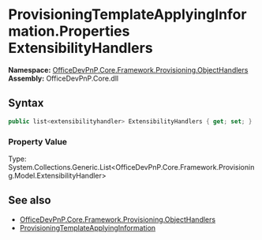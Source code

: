# ProvisioningTemplateApplyingInformation.Properties ExtensibilityHandlers
  

**Namespace:** [OfficeDevPnP.Core.Framework.Provisioning.ObjectHandlers](OfficeDevPnP.Core.Framework.Provisioning.ObjectHandlers.md)  
**Assembly:** OfficeDevPnP.Core.dll  
## Syntax
```C#
public list<extensibilityhandler> ExtensibilityHandlers { get; set; }
```

### Property Value
Type: System.Collections.Generic.List<OfficeDevPnP.Core.Framework.Provisioning.Model.ExtensibilityHandler>  

## See also
- [OfficeDevPnP.Core.Framework.Provisioning.ObjectHandlers](OfficeDevPnP.Core.Framework.Provisioning.ObjectHandlers.md)
- [ProvisioningTemplateApplyingInformation](OfficeDevPnP.Core.Framework.Provisioning.ObjectHandlers.ProvisioningTemplateApplyingInformation.md) 
